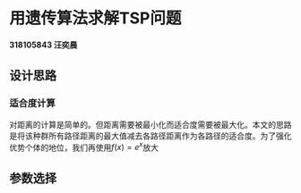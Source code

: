 # 用遗传算法求解TSP问题

**318105843 汪奕晨**

## 设计思路

### 适合度计算

对距离的计算是简单的。但距离需要被最小化而适合度需要被最大化。本文的思路是将该种群所有路径距离的最大值减去各路径距离作为各路径的适合度。为了强化优势个体的地位，我们再使用$f(x) = e^x$放大



## 参数选择



#### 



